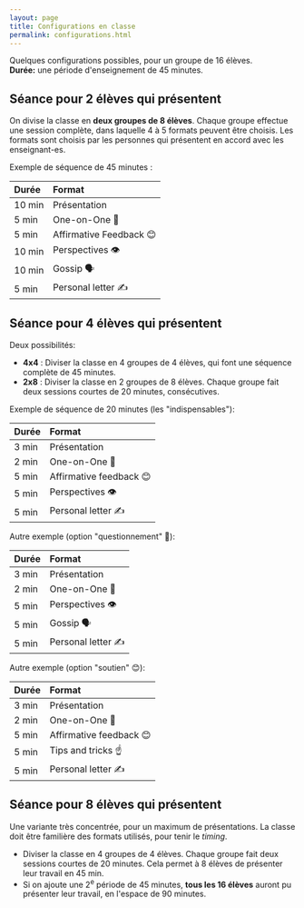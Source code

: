 ```yaml
---
layout: page
title: Configurations en classe
permalink: configurations.html
---
```


Quelques configurations possibles, pour un groupe de 16 élèves.  
**Durée:** une période d'enseignement de 45 minutes.

## Séance pour 2 élèves qui présentent

On divise la classe en **deux groupes de 8 élèves**. Chaque groupe effectue une session complète, dans laquelle 4 à 5 formats peuvent être choisis. Les formats sont choisis par les personnes qui présentent en accord avec les enseignant-es.

Exemple de séquence de 45 minutes :

| Durée  | Format               |
|:------ |:-------------------- |
| 10 min | Présentation         |
|  5 min | One-on-One 👫         |
|  5 min | Affirmative Feedback 😊 |
| 10 min | Perspectives 👁️       |
| 10 min | Gossip 🗣️             |
|  5 min | Personal letter ✍️    |



## Séance pour 4 élèves qui présentent

Deux possibilités:

- **4x4** : Diviser la classe en 4 groupes de 4 élèves, qui font une séquence complète de 45 minutes.
- **2x8** : Diviser la classe en 2 groupes de 8 élèves. Chaque groupe fait deux sessions courtes de 20 minutes, consécutives.

Exemple de séquence de 20 minutes (les "indispensables"):

| Durée  | Format               |
|:------ |:-------------------- |
|  3 min | Présentation |
|  2 min | One-on-One 👫 |
|  5 min | Affirmative feedback 😊 |
|  5 min | Perspectives 👁️ |
|  5 min | Personal letter ✍️  |

Autre exemple (option "questionnement" 🤔):

| Durée  | Format               |
|:------ |:-------------------- |
|  3 min | Présentation |
|  2 min | One-on-One 👫 |
|  5 min | Perspectives 👁️ |
|  5 min | Gossip 🗣️ |
|  5 min | Personal letter ✍️ |

Autre exemple (option "soutien" 😊):

| Durée  | Format               |
|:------ |:-------------------- |
|  3 min | Présentation         |
|  2 min | One-on-One 👫 |
|  5 min | Affirmative feedback 😊 |
|  5 min | Tips and tricks ☝️ |
|  5 min | Personal letter ✍️ |

## Séance pour 8 élèves qui présentent

Une variante très concentrée, pour un maximum de présentations. La classe doit être familière des formats utilisés, pour tenir le *timing*.

- Diviser la classe en 4 groupes de 4 élèves. Chaque groupe fait deux sessions courtes de 20 minutes. Cela permet à 8 élèves de présenter leur travail en 45 min.
- Si on ajoute une 2<sup>e</sup> période de 45 minutes, **tous les 16 élèves** auront pu présenter leur travail, en l'espace de 90 minutes.

